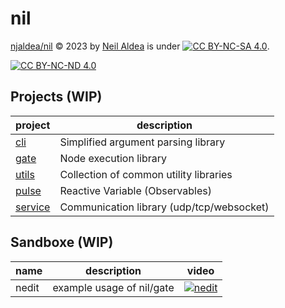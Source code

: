 # nil

[njaldea/nil](https://github.com/njaldea/nil) © 2023 by [Neil Aldea](https://github.com/njaldea) is under 
[![CC BY-NC-SA 4.0][cc-by-nc-nd-shield]][cc-by-nc-nd]. 

[![CC BY-NC-ND 4.0][cc-by-nc-nd-image]][cc-by-nc-nd]

[cc-by-nc-nd]: https://creativecommons.org/licenses/by-nc-nd/4.0/
[cc-by-nc-nd-image]: https://licensebuttons.net/l/by-nc-nd/4.0/88x31.png
[cc-by-nc-nd-shield]: https://img.shields.io/badge/License-CC%20BY--NC--ND%204.0-lightgrey.svg

## Projects (WIP)

| project                               | description                               |
| ------------------------------------- | ----------------------------------------- |
| [cli](projects/cli/README.md)         | Simplified argument parsing library       |
| [gate](projects/gate/README.md)       | Node execution library                    |
| [utils](projects/utils/README.md)     | Collection of common utility libraries    |
| [pulse](projects/pulse/README.md)     | Reactive Variable (Observables)           |
| [service](projects/service/README.md) | Communication library (udp/tcp/websocket) |

## Sandboxe (WIP)

| name  | description               | video                                                                                  |
| ----- | ------------------------- | -------------------------------------------------------------------------------------- |
| nedit | example usage of nil/gate | [![nedit](https://img.youtube.com/vi/dJhKzhqXHnM/0.jpg)](https://youtu.be/dJhKzhqXHnM) |